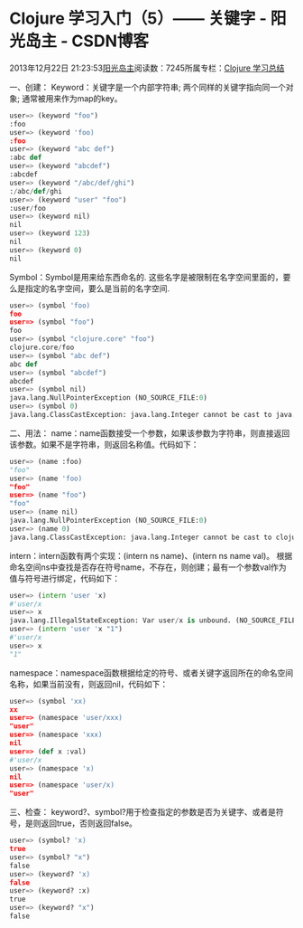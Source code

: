 
# Clojure 学习入门（5）—— 关键字 - 阳光岛主 - CSDN博客

2013年12月22日 21:23:53[阳光岛主](https://me.csdn.net/sunboy_2050)阅读数：7245所属专栏：[Clojure 学习总结](https://blog.csdn.net/column/details/learn-clojure.html)



一、创建：
Keyword：关键字是一个内部字符串; 两个同样的关键字指向同一个对象; 通常被用来作为map的key。

```python
user=> (keyword "foo")
:foo
user=> (keyword 'foo)
:foo
user=> (keyword "abc def")
:abc def
user=> (keyword "abcdef")
:abcdef
user=> (keyword "/abc/def/ghi")
:/abc/def/ghi
user=> (keyword "user" "foo")
:user/foo
user=> (keyword nil)
nil
user=> (keyword 123)
nil
user=> (keyword 0)
nil
```

Symbol：Symbol是用来给东西命名的. 这些名字是被限制在名字空间里面的，要么是指定的名字空间，要么是当前的名字空间.

```python
user=> (symbol 'foo)
foo
user=> (symbol "foo")
foo
user=> (symbol "clojure.core" "foo")
clojure.core/foo
user=> (symbol "abc def")
abc def
user=> (symbol "abcdef")
abcdef
user=> (symbol nil)
java.lang.NullPointerException (NO_SOURCE_FILE:0)
user=> (symbol 0)
java.lang.ClassCastException: java.lang.Integer cannot be cast to java.lang.String (NO_SOURCE_FILE:0)
```

二、用法：
name：name函数接受一个参数，如果该参数为字符串，则直接返回该参数。如果不是字符串，则返回名称值。代码如下：

```python
user=> (name :foo)
"foo"
user=> (name 'foo)
"foo"
user=> (name "foo")
"foo"
user=> (name nil)
java.lang.NullPointerException (NO_SOURCE_FILE:0)
user=> (name 0)
java.lang.ClassCastException: java.lang.Integer cannot be cast to clojure.lang.Named (NO_SOURCE_FILE:0)
```

intern：intern函数有两个实现：(intern ns name)、(intern ns name val)。
根据命名空间ns中查找是否存在符号name，不存在，则创建；最有一个参数val作为值与符号进行绑定，代码如下：

```python
user=> (intern 'user 'x)
#'user/x
user=> x
java.lang.IllegalStateException: Var user/x is unbound. (NO_SOURCE_FILE:0)
user=> (intern 'user 'x "1")
#'user/x
user=> x
"1"
```

namespace：namespace函数根据给定的符号、或者关键字返回所在的命名空间名称，如果当前没有，则返回nil，代码如下：

```python
user=> (symbol 'xx)
xx
user=> (namespace 'user/xxx)
"user"
user=> (namespace 'xxx)
nil
user=> (def x :val)
#'user/x
user=> (namespace 'x)
nil
user=> (namespace 'user/x)
"user"
```

三、检查：
keyword?、symbol?用于检查指定的参数是否为关键字、或者是符号，是则返回true，否则返回false。

```python
user=> (symbol? 'x)
true
user=> (symbol? "x")
false
user=> (keyword? 'x)
false
user=> (keyword? :x)
true
user=> (keyword? "x")
false
```


